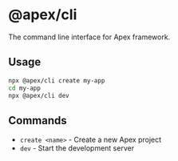 # @apex/cli

The command line interface for Apex framework.

## Usage

```bash
npx @apex/cli create my-app
cd my-app
npx @apex/cli dev
```

## Commands

- `create <name>` - Create a new Apex project
- `dev` - Start the development server
